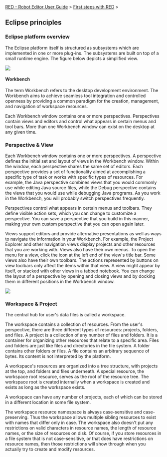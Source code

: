 <html>
<head>
<link href="PLUGINS_ROOT/org.robotframework.ide.eclipse.main.plugin.doc.user/help/style.css" rel="stylesheet" type="text/css"/>
</head>
<body>
<a href="../index.html">RED - Robot Editor User Guide</a> &gt; <a href="first_steps.html">First steps with RED</a> &gt; 
	<h2>Eclipse principles</h2>
<h3>Eclipse platform overview</h3>
<p>The Eclipse platform itself is structured as subsystems which are implemented in one or more plug-ins.  
The subsystems are built on top of a small runtime engine. The figure below depicts a simplified view.
</p>
<img src="images/arch_npi.png"/>
<h4>Workbench</h4>
<p>The term Workbench refers to the desktop development environment. The Workbench aims to achieve seamless tool 
integration and controlled openness by providing a common paradigm for the creation, management, and navigation of 
workspace resources.
</p>
<p>Each Workbench window contains one or more perspectives.  Perspectives contain views and editors and control 
what appears in certain menus and tool bars.  More than one Workbench window can exist on the desktop at any given time.
</p>
<h3>Perspective &amp; View</h3>
<p>Each Workbench window contains one or more perspectives. A perspective defines the initial set and layout of views 
in the Workbench window. Within the window, each perspective shares the same set of editors. Each perspective provides
a set of functionality aimed at accomplishing a specific type of task or works with specific types of resources. For 
example, the Java perspective combines views that you would commonly use while editing Java source files, while the 
Debug perspective contains the views that you would use while debugging Java programs. As you work in the Workbench,
you will probably switch perspectives frequently.
</p>
<p>Perspectives control what appears in certain menus and toolbars. They define visible action sets, which you can 
change to customize a perspective. You can save a perspective that you build in this manner, making your own custom 
perspective that you can open again later.
</p>
<p>Views support editors and provide alternative presentations as well as ways to navigate the information in your 
Workbench.  For example, the Project Explorer and other navigation views display projects and other resources that 
you are working with. Views also have their own menus. To open the menu for a view, click the icon at the left end 
of the view's title bar. Some views also have their own toolbars. The actions represented by buttons on view 
toolbars only affect the items within that view. A view might appear by itself, or stacked with other views in a 
tabbed notebook. You can change the layout of a perspective by opening and closing views and by docking them in 
different positions in the Workbench window.
</p>
<img src="images/robot_perspective.png"/>
<h3>Workspace &amp; Project</h3>
<p>The central hub for user's data files is called a workspace.
</p>
<p>The workspace contains a collection of resources. From the user's perspective, there are three different types of 
resources: projects, folders, and files. A project is a collection of any number of files and folders. It is a 
container for organizing other resources that relate to a specific area. Files and folders are just like files and 
directories in the file system. A folder contains other folders or files. A file contains an arbitrary sequence of 
bytes. Its content is not interpreted by the platform.
</p>
<p>A workspace's resources are organized into a tree structure, with projects at the top, and folders and files 
underneath. A special resource, the workspace root resource, serves as the root of the resource tree. The workspace 
root is created internally when a workspace is created and exists as long as the workspace exists.
</p>
<p>A workspace can have any number of projects, each of which can be stored in a different location in some file system.
</p>
<p>The workspace resource namespace is always case-sensitive and case-preserving. Thus the workspace allows multiple 
sibling resources to exist with names that differ only in case. The workspace also doesn't put any restrictions on 
valid characters in resource names, the length of resource names, or the size of resources on disk. Of course, if you 
store resources in a file system that is not case-sensitive, or that does have restrictions on resource names, then 
those restrictions will show through when you actually try to create and modify resources.
</p>
</body>
</html>
